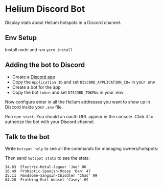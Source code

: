 # Helium Discord Bot

Display stats about Helium hotspots in a Discord channel.

## Env Setup
Install node and run `yarn install`

## Adding the bot to Discord
- Create a [Discord app](https://discord.com/developers/applications)
- Copy the `Application ID` and set `DISCORD_APPLICATION_ID=` in your .env
- Create a bot for the app
- Copy the bot `token` and set `DISCORD_TOKEN=` in your .env

Now configure enter in all the Helium addresses you want to show up in Discord inside your `.env` file.

Run `npm start`. You should an oauth URL appear in the console. Click it to authorize the bot with your Discord channel.


## Talk to the bot

Write `hotspot help` to see all the commands for managing owners/hotspots:

Then send `hotspot stats` to see the stats:

```
34.83  Electric-Metal-Jaguar 'Joe' 00
26.49  Probiotic-Spanish-Moose 'Dan' 47
25.11  Handsome-Sanguin-Chiddler 'Chad' 99
04.20  Frothing-Butt-Weasel 'Casey' 69
```
